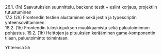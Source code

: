 26.1. (1h) Saavutuksien suunnittelu, backend testit + eslint korjaus, projektiin tutustuminen  
17.2 (2h) Frontendin testien alustaminen sekä jestin ja typescriptin yhteensovittaminen.  
18.2. (1h) Frontendin tuloskirjauksen muokkaamista sekä paluutoiminnon pohjustus.
19.2. (1h) Heittojen ja pituuksien kerääminen game-komponentin tilaan, paluutoiminto toimintaan.
  
Yhteensä 5h  
